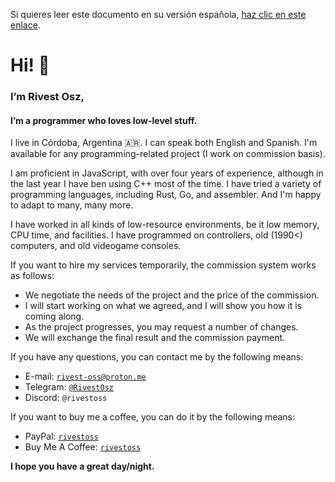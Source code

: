 Si quieres leer este documento en su versión española, [haz clic en este enlace](https://github.com/rivest-oss/rivest-oss/blob/main/LEEME.md).

# Hi! 👋
### I’m Rivest Osz,
#### I’m a programmer who loves low-level stuff.

I live in Córdoba, Argentina 🇦🇷.
I can speak both English and Spanish.
I'm available for any programming-related project (I work on commission basis).

I am proficient in JavaScript, with over four years of experience, although in the last year I have ben using C++ most of the time.
I have tried a variety of programming languages, including Rust, Go, and assembler. And I'm happy to adapt to many, many more.

I have worked in all kinds of low-resource environments, be it low memory, CPU time, and facilities.
I have programmed on controllers, old (1990<) computers, and old videogame consoles.

If you want to hire my services temporarily, the commission system works as follows:

- We negotiate the needs of the project and the price of the commission.
- I will start working on what we agreed, and I will show you how it is coming along.
- As the project progresses, you may request a number of changes.
- We will exchange the final result and the commission payment.

If you have any questions, you can contact me by the following means:

- E-mail: [`rivest-oss@proton.me`](mailto:rivest-oss@proton.me)
- Telegram: [`@RivestOsz`](https://t.me/RivestOsz)
- Discord: `@rivestoss`

If you want to buy me a coffee, you can do it by the following means:

- PayPal: [`rivestoss`](https://paypal.me/rivestoss)
- Buy Me A Coffee: [`rivestoss`](https://www.buymeacoffee.com/rivestoss)

**I hope you have a great day/night.**
